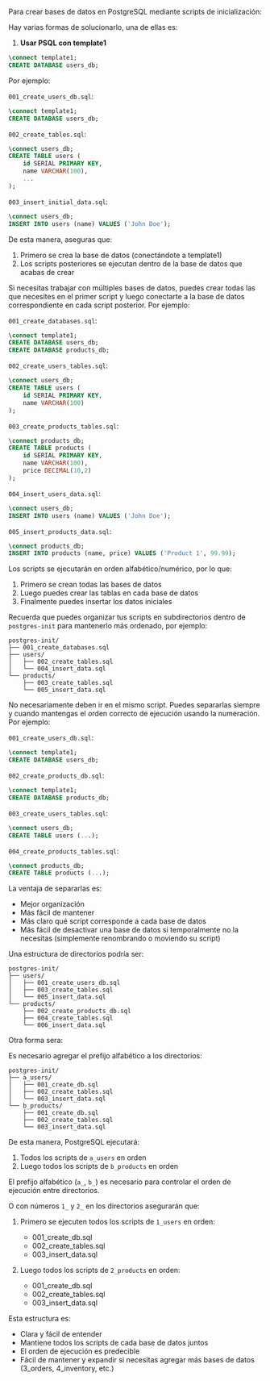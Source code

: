 Para crear bases de datos en PostgreSQL mediante scripts de inicialización:

Hay varias formas de solucionarlo, una de ellas es:

1. **Usar PSQL con template1**
```sql
\connect template1;
CREATE DATABASE users_db;
```

Por ejemplo:

`001_create_users_db.sql`:
```sql
\connect template1;
CREATE DATABASE users_db;
```

`002_create_tables.sql`:
```sql
\connect users_db;
CREATE TABLE users (
    id SERIAL PRIMARY KEY,
    name VARCHAR(100),
    ...
);
```

`003_insert_initial_data.sql`:
```sql
\connect users_db;
INSERT INTO users (name) VALUES ('John Doe');
```

De esta manera, aseguras que:
1. Primero se crea la base de datos (conectándote a template1)
2. Los scripts posteriores se ejecutan dentro de la base de datos que acabas de crear

Si necesitas trabajar con múltiples bases de datos, puedes crear todas las que necesites en el primer script y luego conectarte a la base de datos correspondiente en cada script posterior. Por ejemplo:

`001_create_databases.sql`:
```sql
\connect template1;
CREATE DATABASE users_db;
CREATE DATABASE products_db;
```

`002_create_users_tables.sql`:
```sql
\connect users_db;
CREATE TABLE users (
    id SERIAL PRIMARY KEY,
    name VARCHAR(100)
);
```

`003_create_products_tables.sql`:
```sql
\connect products_db;
CREATE TABLE products (
    id SERIAL PRIMARY KEY,
    name VARCHAR(100),
    price DECIMAL(10,2)
);
```

`004_insert_users_data.sql`:
```sql
\connect users_db;
INSERT INTO users (name) VALUES ('John Doe');
```

`005_insert_products_data.sql`:
```sql
\connect products_db;
INSERT INTO products (name, price) VALUES ('Product 1', 99.99);
```

Los scripts se ejecutarán en orden alfabético/numérico, por lo que:
1. Primero se crean todas las bases de datos
2. Luego puedes crear las tablas en cada base de datos
3. Finalmente puedes insertar los datos iniciales

Recuerda que puedes organizar tus scripts en subdirectorios dentro de `postgres-init` para mantenerlo más ordenado, por ejemplo:
```
postgres-init/
├── 001_create_databases.sql
├── users/
│   ├── 002_create_tables.sql
│   └── 004_insert_data.sql
└── products/
    ├── 003_create_tables.sql
    └── 005_insert_data.sql
```
No necesariamente deben ir en el mismo script. Puedes separarlas siempre y cuando mantengas el orden correcto de ejecución usando la numeración. Por ejemplo:

`001_create_users_db.sql`:
```sql
\connect template1;
CREATE DATABASE users_db;
```

`002_create_products_db.sql`:
```sql
\connect template1;
CREATE DATABASE products_db;
```

`003_create_users_tables.sql`:
```sql
\connect users_db;
CREATE TABLE users (...);
```

`004_create_products_tables.sql`:
```sql
\connect products_db;
CREATE TABLE products (...);
```

La ventaja de separarlas es:
- Mejor organización
- Más fácil de mantener
- Más claro qué script corresponde a cada base de datos
- Más fácil de desactivar una base de datos si temporalmente no la necesitas (simplemente renombrando o moviendo su script)

Una estructura de directorios podría ser:

```
postgres-init/
├── users/
│   ├── 001_create_users_db.sql
│   ├── 003_create_tables.sql
│   └── 005_insert_data.sql
└── products/
    ├── 002_create_products_db.sql
    ├── 004_create_tables.sql
    └── 006_insert_data.sql
```

Otra forma sera:

Es necesario agregar el prefijo alfabético a los directorios:

```
postgres-init/
├── a_users/
│   ├── 001_create_db.sql
│   ├── 002_create_tables.sql
│   └── 003_insert_data.sql
└── b_products/
    ├── 001_create_db.sql
    ├── 002_create_tables.sql
    └── 003_insert_data.sql
```

De esta manera, PostgreSQL ejecutará:
1. Todos los scripts de `a_users` en orden
2. Luego todos los scripts de `b_products` en orden

El prefijo alfabético (`a_`, `b_`) es necesario para controlar el orden de ejecución entre directorios.

O con números `1_` y `2_` en los directorios asegurarán que:

1. Primero se ejecuten todos los scripts de `1_users` en orden:
   - 001_create_db.sql
   - 002_create_tables.sql
   - 003_insert_data.sql

2. Luego todos los scripts de `2_products` en orden:
   - 001_create_db.sql
   - 002_create_tables.sql
   - 003_insert_data.sql

Esta estructura es:
- Clara y fácil de entender
- Mantiene todos los scripts de cada base de datos juntos
- El orden de ejecución es predecible
- Fácil de mantener y expandir si necesitas agregar más bases de datos (3_orders, 4_inventory, etc.)